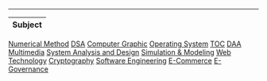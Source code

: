 

--------------------------------------------------------------------------------------------------

Subject  |  
----------- |
[Numerical Method](https://github.com/Aayush-Basnet/MBM-College-Notes/tree/main/Numerical%20Method)
[DSA](https://github.com/Aayush-Basnet/MBM-College-Notes/tree/main/DSA)
[Computer Graphic](https://github.com/Aayush-Basnet/MBM-College-Notes/tree/main/Computer%20Graphics)
[Operating System](https://github.com/Aayush-Basnet/MBM-College-Notes/tree/main/OS)
[TOC](https://github.com/Aayush-Basnet/MBM-College-Notes/tree/main/TOC_Codes)
[DAA](https://github.com/Aayush-Basnet/MBM-College-Notes/tree/main/DAA)
[Multimedia](https://github.com/Aayush-Basnet/MBM-College-Notes/tree/main/Multimedia)
[System Analysis and Design](https://github.com/Aayush-Basnet/MBM-College-Notes/tree/main/SAD)
[Simulation & Modeling](https://github.com/Aayush-Basnet/MBM-College-Notes/tree/main/SM)
[Web Technology](https://github.com/Aayush-Basnet/MBM-College-Notes/tree/main/web%20technology)
[Cryptography](https://github.com/Aayush-Basnet/MBM-College-Notes/tree/main/Crypto)
[Software Engineering](https://github.com/Aayush-Basnet/MBM-College-Notes/tree/main/Software%20Engineering)
[E-Commerce](https://github.com/Aayush-Basnet/MBM-College-Notes/tree/main/E-Commerce)
[E-Governance](https://github.com/Aayush-Basnet/MBM-College-Notes/tree/main/E-Govenance)


